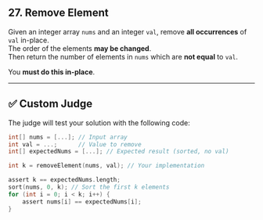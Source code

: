 ## 27. Remove Element
Given an integer array `nums` and an integer `val`, remove **all occurrences** of `val` in-place.  
The order of the elements **may be changed**.  
Then return the number of elements in `nums` which are **not equal** to `val`.

You **must do this in-place**.

---

## ✅ Custom Judge

The judge will test your solution with the following code:

```c
int[] nums = [...]; // Input array
int val = ...;      // Value to remove
int[] expectedNums = [...]; // Expected result (sorted, no val)

int k = removeElement(nums, val); // Your implementation

assert k == expectedNums.length;
sort(nums, 0, k); // Sort the first k elements
for (int i = 0; i < k; i++) {
    assert nums[i] == expectedNums[i];
}